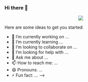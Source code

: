 ### Hi there 👋

<div id="header" align="center">
  <img src="https://giphy.com/stickers/shecodesio-computer-javascript-shecodes-M4NykXxUE0HAcK7UJ6"/>
</div>

Here are some ideas to get you started:

- 🔭 I’m currently working on ...
- 🌱 I’m currently learning ...
- 👯 I’m looking to collaborate on ...
- 🤔 I’m looking for help with ...
- 💬 Ask me about ...
- 📫 How to reach me: ...
- 😄 Pronouns: ...
- ⚡ Fun fact: ...
-->
